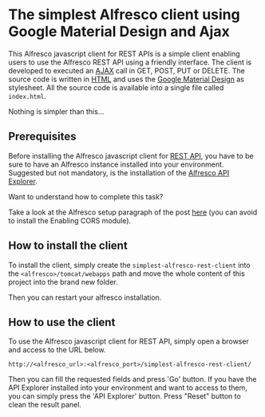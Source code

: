 # The simplest Alfresco client using Google Material Design and Ajax

This Alfresco javascript client for REST APIs is a simple client enabling users to use the Alfresco REST API using a friendly interface. The client is developed to executed an [AJAX](https://en.wikipedia.org/wiki/AJAX) call in GET, POST, PUT or DELETE. The source code is written in [HTML](https://en.wikipedia.org/wiki/HTML) and uses the [Google Material Design](https://en.wikipedia.org/wiki/Material_Design) as stylesheet. All the source code is available into a single file called `index.html`.

Nothing is simpler than this...

## Prerequisites

Before installing the Alfresco javascript client for [REST API](http://docs.alfresco.com/5.1/pra/1/topics/pra-welcome-aara.html), you have to be sure to have an Alfresco instance installed into your environment. Suggested but not mandatory, is the installation of the [Alfresco API Explorer](http://docs.alfresco.com/5.1/pra/1/concepts/pra-rest-api-explorer.html).

Want to understand how to complete this task? 

Take a look at the Alfresco setup paragraph of the post [here](http://fcorti.com/2016/09/05/alfresco-development-framework-in-action/#alfresco_setup) (you can avoid to install the Enabling CORS module).

## How to install the client

To install the client, simply create the `simplest-alfresco-rest-client` into the `<alfresco>/tomcat/webapps` path and move the whole content of this project into the brand new folder.

Then you can restart your alfresco installation.

## How to use the client

To use the Alfresco javascript client for REST API, simply open a browser and access to the URL below.

`http://<alfresco_url>:<alfresco_port>/simplest-alfresco-rest-client/`

Then you can fill the requested fields and press 'Go' button.
If you have the API Explorer installed into your environment and want to access to them, you can simply press the 'API Explorer' button. Press "Reset" button to clean the result panel.
